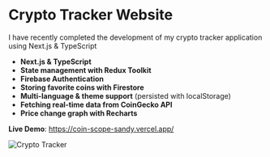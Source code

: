# Crypto Tracker Website

I have recently completed the development of my crypto tracker application using Next.js & TypeScript

- **Next.js & TypeScript**
- **State management with Redux Toolkit**
- **Firebase Authentication**
- **Storing favorite coins with Firestore**
- **Multi-language & theme support** (persisted with localStorage)
- **Fetching real-time data from CoinGecko API**
- **Price change graph with Recharts**


**Live Demo**: https://coin-scope-sandy.vercel.app/

![Crypto Tracker](https://github.com/user-attachments/assets/0b0acd4e-ac1b-433b-bd21-e89cadf36a7d)
